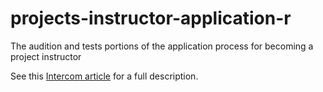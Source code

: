 # projects-instructor-application-r
The audition and tests portions of the application process for becoming a project instructor

See this [Intercom article](https://instructor-support.datacamp.com/projects/the-application-process-for-becoming-a-project-instructor) for a full description.
